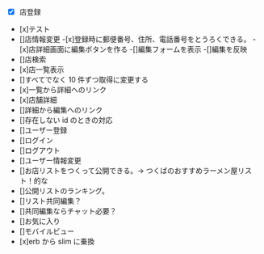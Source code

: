 - [x] 店登録
- [x]テスト
- []店情報変更 -[x]登録時に郵便番号、住所、電話番号をとうろくできる。 -[x]店詳細画面に編集ボタンを作る
  -[]編集フォームを表示
  -[]編集を反映
- []店検索
- [x]店一覧表示
- []すべてでなく 10 件ずつ取得に変更する
- [x]一覧から詳細へのリンク
- [x]店舗詳細
- []詳細から編集へのリンク
- []存在しない id のときの対応
- []ユーザー登録
- []ログイン
- []ログアウト
- []ユーザー情報変更
- []お店リストをつくって公開できる。→ つくばのおすすめラーメン屋リスト！的な
- []公開リストのランキング。
- []リスト共同編集？
- []共同編集ならチャット必要？
- []お気に入り
- []モバイルビュー
- [x]erb から slim に乗換
